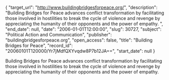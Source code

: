 {
  "target_url": "http://www.buildingbridgesforpeace.org/", 
  "description": "Building Bridges for Peace advances conflict transformation by facilitating those involved in hostilities to break the cycle of violence and revenge by appreciating the humanity of their opponents and the power of empathy. ", 
  "end_date": null, 
  "date": "2006-01-01T12:00:00", 
  "slug": 30727, 
  "subject": "Political Action and Communication", 
  "publisher": "buildingbridgesforpeace.org", 
  "open_access": false, 
  "title": "Building Bridges for Peace", 
  "record_id": "20060101T120000/Yr7jMdfQXYvqdw8P7b12JA==", 
  "start_date": null
}

Building Bridges for Peace advances conflict transformation by facilitating those involved in hostilities to break the cycle of violence and revenge by appreciating the humanity of their opponents and the power of empathy. 